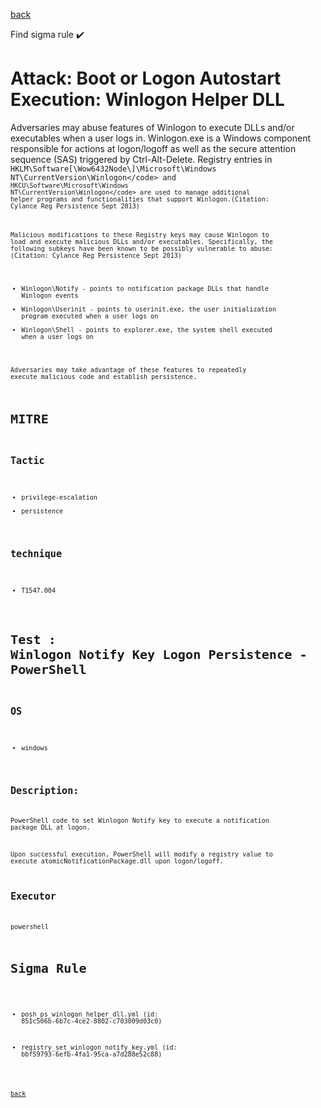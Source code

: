 
[back](../index.md)

Find sigma rule :heavy_check_mark: 

# Attack: Boot or Logon Autostart Execution: Winlogon Helper DLL 

Adversaries may abuse features of Winlogon to execute DLLs and/or executables when a user logs in. Winlogon.exe is a Windows component responsible for actions at logon/logoff as well as the secure attention sequence (SAS) triggered by Ctrl-Alt-Delete. Registry entries in <code>HKLM\Software[\\Wow6432Node\\]\Microsoft\Windows NT\CurrentVersion\Winlogon\</code> and <code>HKCU\Software\Microsoft\Windows NT\CurrentVersion\Winlogon\</code> are used to manage additional helper programs and functionalities that support Winlogon.(Citation: Cylance Reg Persistence Sept 2013) 

Malicious modifications to these Registry keys may cause Winlogon to load and execute malicious DLLs and/or executables. Specifically, the following subkeys have been known to be possibly vulnerable to abuse: (Citation: Cylance Reg Persistence Sept 2013)

* Winlogon\Notify - points to notification package DLLs that handle Winlogon events
* Winlogon\Userinit - points to userinit.exe, the user initialization program executed when a user logs on
* Winlogon\Shell - points to explorer.exe, the system shell executed when a user logs on

Adversaries may take advantage of these features to repeatedly execute malicious code and establish persistence.

# MITRE
## Tactic
  - privilege-escalation
  - persistence


## technique
  - T1547.004


# Test : Winlogon Notify Key Logon Persistence - PowerShell
## OS
  - windows


## Description:
PowerShell code to set Winlogon Notify key to execute a notification package DLL at logon.

Upon successful execution, PowerShell will modify a registry value to execute atomicNotificationPackage.dll upon logon/logoff.


## Executor
powershell

# Sigma Rule
 - posh_ps_winlogon_helper_dll.yml (id: 851c506b-6b7c-4ce2-8802-c703009d03c0)

 - registry_set_winlogon_notify_key.yml (id: bbf59793-6efb-4fa1-95ca-a7d288e52c88)



[back](../index.md)
